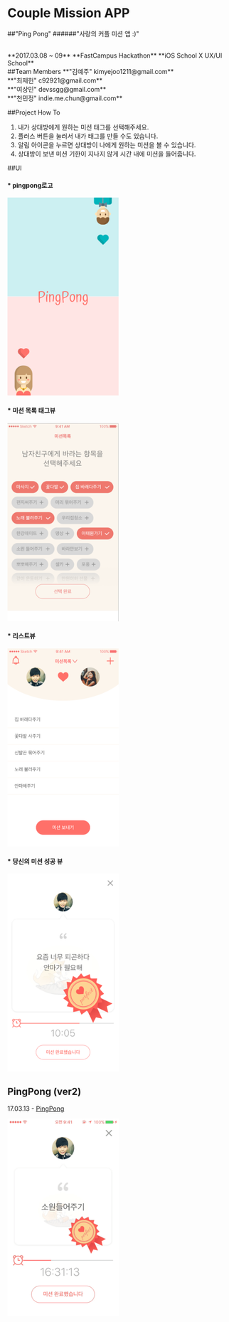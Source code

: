 # Couple Mission APP
##"Ping Pong"
######"사랑의 커플 미션 앱 :)"


<br>
**2017.03.08 ~ 09**  
**FastCampus Hackathon**  
**iOS School X UX/UI School**  



<br>
##Team Members
**"김예주"  kimyejoo1211@gmail.com**
<br>
**"최제헌" c92921@gmail.com**
<br>
**"여상민" devssgg@gmail.com**
<br>
**"천민정" indie.me.chun@gmail.com**

<br>

##Project How To
1. 내가 상대방에게 원하는 미션 태그를 선택해주세요.
2. 플러스 버튼을 눌러서 내가 태그를 만들 수도 있습니다.
3. 알림 아이콘을 누르면 상대방이 나에게 원하는 미션을 볼 수 있습니다.
4. 상대방이 보낸 미션 기한이 지나지 않게 시간 내에 미션을 들어줍니다.



##UI

#### * pingpong로고

<img src="./img/logo.png?raw=true" width="250">



#### * 미션 목록 태그뷰

<img src="./img/tag.png?raw=true" width="250">




#### * 리스트뷰

<img src="./img/list.png?raw=true" width="250">




#### * 당신의 미션 성공 뷰

<img src="./img/success.png?raw=true" width="250">





## PingPong (ver2)  
17.03.13 - [PingPong](https://github.com/Jeheonjeol/CoupleMissionAPP/tree/master/PingPong) 

<img src="./img/ezgif.com-video-to-gif.gif?raw=true" width="250">






